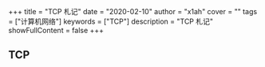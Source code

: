 +++
title = "TCP 札记"
date = "2020-02-10"
author = "x1ah"
cover = ""
tags = ["计算机网络"]
keywords = ["TCP"]
description = "TCP 札记"
showFullContent = false
+++

## TCP
